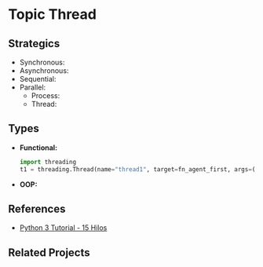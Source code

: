 # Topic Thread

## Strategics 
- Synchronous: 
- Asynchronous:  
- Sequential: 
- Parallel:  
    - Process:  
    - Thread: 


## Types

- **Functional:**

    ```py
    import threading
    t1 = threading.Thread(name="thread1", target=fn_agent_first, args=("agent_first",))
    ```

- **OOP:**

## References 
- [Python 3 Tutorial - 15 Hilos](https://www.youtube.com/watch?v=3Rlh6uUuQqA&list=PLvimn1Ins-43WtzBU5281m6UwbNROArTB&index=15)

## Related Projects 
